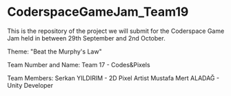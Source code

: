 # CoderspaceGameJam_Team19
 This is the repository of the project we will submit for the Coderspace Game Jam held in between 29th September and 2nd October.
 
 Theme:
 "Beat the Murphy's Law"

Team Number and Name:
Team 17 - Codes&Pixels

Team Members:
Serkan YILDIRIM - 2D Pixel Artist
Mustafa Mert ALADAĞ - Unity Developer
